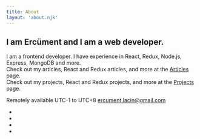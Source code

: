 ```yaml
---
title: About
layout: 'about.njk'
---
```


## I am Ercüment and I am a web developer.

I am a frontend developer. I have experience in React, Redux, Node.js, Express, MongoDB and more.  
Check out my articles, React and Redux articles, and more at the [Articles](/) page.  
Check out my projects, React and Redux projects, and more at the [Projects](/projects) page.

Remotely available UTC-1 to UTC+8 [ercument.lacin@gmail.com](mailto:ercument.lacin@gmail.com)

<ul class="social-media-container flex justify-center space-x-3"><li><a href="https://github.com/ercumentlacin" target="_blank" rel="noopener noreferrer"><i class="fab fa-github-square text-3xl"></i></a></li><li><a href="https://www.linkedin.com/in/ercument-lacin/" target="_blank" rel="noopener noreferrer"><i class="fab fa-linkedin text-3xl"></i></a></li><li><a href="https://medium.com/@ercumentlacin" target="_blank" rel="noopener noreferrer"><i class="fab fa-medium text-3xl"></i></a></li><li><a href="https://stackoverflow.com/users/14406819/erc%c3%bcment" target="_blank" rel="noopener noreferrer"><i class="fab fa-stack-overflow text-3xl"></i></a></li></ul>
